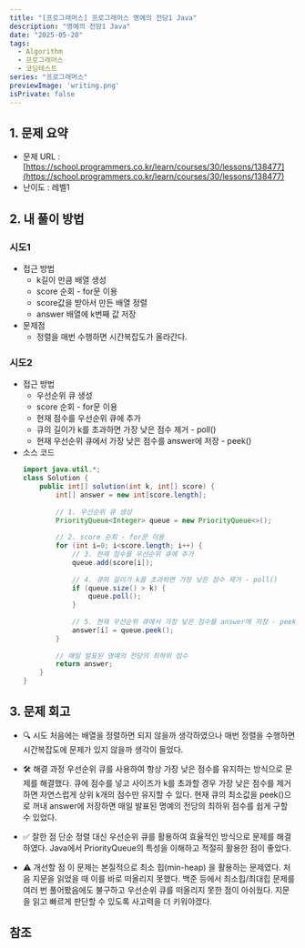```yaml
---
title: "[프로그래머스] 프로그래머스 명예의 전당1 Java"
description: "명예의 전당1 Java"
date: "2025-05-20"
tags:
  - Algorithm
  - 프로그래머스
  - 코딩테스트
series: "프로그래머스"
previewImage: 'writing.png'
isPrivate: false
---
```


## 1. 문제 요약
+ 문제 URL : [https://school.programmers.co.kr/learn/courses/30/lessons/138477](https://school.programmers.co.kr/learn/courses/30/lessons/138477)
+ 난이도 : 레벨1

## 2. 내 풀이 방법

### 시도1
+ 접근 방법
    + k길이 만큼 배열 생성
    + score 순회 - for문 이용
    + score값을 받아서 만든 배열 정렬
    + answer 배열에 k번째 값 저장
+ 문제점
    + 정렬을 매번 수행하면 시간복잡도가 올라간다.

### 시도2
+ 접근 방법
    + 우선순위 큐 생성
    + score 순회 - for문 이용
    + 현재 점수를 우선순위 큐에 추가
    + 큐의 길이가 k를 초과하면 가장 낮은 점수 제거 - poll()
    + 현재 우선순위 큐에서 가장 낮은 점수를 answer에 저장 - peek()
+ 소스 코드
    ```java
    import java.util.*;
    class Solution {
        public int[] solution(int k, int[] score) {
            int[] answer = new int[score.length];
            
            // 1. 우선순위 큐 생성
            PriorityQueue<Integer> queue = new PriorityQueue<>();
            
            // 2. score 순회 - for문 이용
            for (int i=0; i<score.length; i++) {
                // 3. 현재 점수를 우선순위 큐에 추가
                queue.add(score[i]);
                
                // 4. 큐의 길이가 k를 초과하면 가장 낮은 점수 제거 - poll()
                if (queue.size() > k) {
                    queue.poll();
                }
                
                // 5. 현재 우선순위 큐에서 가장 낮은 점수를 answer에 저장 - peek()
                answer[i] = queue.peek();
            }
            
            // 매일 발표된 명예의 전당의 최하위 점수 
            return answer;
        }
    }
    ```
## 3. 문제 회고
+ 🔍 시도
처음에는 배열을 정렬하면 되지 않을까 생각하였으나 매번 정렬을 수행하면 시간복잡도에 문제가 있지 않을까 생각이 들었다.

+ 🛠 해결 과정
우선순위 큐를 사용하여 항상 가장 낮은 점수를 유지하는 방식으로 문제를 해결했다. 큐에 점수를 넣고 사이즈가 k를 초과할 경우 가장 낮은 점수를 제거하면 자연스럽게 상위 k개의 점수만 유지할 수 있다. 현재 큐의 최소값을 peek()으로 꺼내 answer에 저장하면 매일 발표된 명예의 전당의 최하위 점수를 쉽게 구할 수 있었다.

+ ✅ 잘한 점
단순 정렬 대신 우선순위 큐를 활용하여 효율적인 방식으로 문제를 해결하였다. Java에서 PriorityQueue의 특성을 이해하고 적절히 활용한 점이 좋았다.

+ ⚠ 개선할 점
이 문제는 본질적으로 최소 힙(min-heap) 을 활용하는 문제였다. 처음 지문을 읽었을 때 이를 바로 떠올리지 못했다. 백준 등에서 최소힙/최대힙 문제를 여러 번 풀어봤음에도 불구하고 우선순위 큐를 떠올리지 못한 점이 아쉬웠다. 지문을 읽고 빠르게 판단할 수 있도록 사고력을 더 키워야겠다.

## 참조